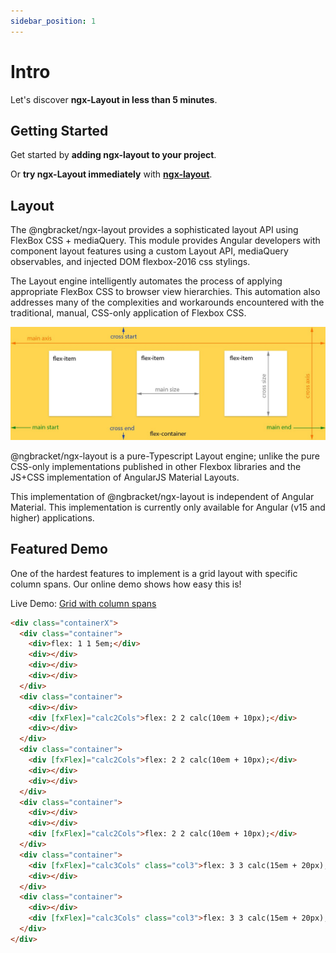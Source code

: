 ```yaml
---
sidebar_position: 1
---
```


# Intro

Let's discover **ngx-Layout in less than 5 minutes**.

## Getting Started

Get started by **adding ngx-layout to your project**.

Or **try ngx-Layout immediately** with **[ngx-layout](https://ngx-layout.ngbracket.com)**.

## Layout

The @ngbracket/ngx-layout provides a sophisticated layout API using FlexBox CSS + mediaQuery. This module provides Angular developers with component layout features using a custom Layout API, mediaQuery observables, and injected DOM flexbox-2016 css stylings.

The Layout engine intelligently automates the process of applying appropriate FlexBox CSS to browser view hierarchies. This automation also addresses many of the complexities and workarounds encountered with the traditional, manual, CSS-only application of Flexbox CSS.

![flex-layout](../static/img/flexlayout.jpg)

@ngbracket/ngx-layout is a pure-Typescript Layout engine; unlike the pure CSS-only implementations published in other Flexbox libraries and the JS+CSS implementation of AngularJS Material Layouts.

This implementation of @ngbracket/ngx-layout is independent of Angular Material.
This implementation is currently only available for Angular (v15 and higher) applications.

## Featured Demo

One of the hardest features to implement is a grid layout with specific column spans. Our online demo shows how easy this is!

Live Demo:
[Grid with column spans](https://ngx-layout.ngbracket.com/stackoverflow/grid-column-span)

```html
<div class="containerX">
  <div class="container">
    <div>flex: 1 1 5em;</div>
    <div></div>
    <div></div>
    <div></div>
  </div>
  <div class="container">
    <div></div>
    <div [fxFlex]="calc2Cols">flex: 2 2 calc(10em + 10px);</div>
    <div></div>
  </div>
  <div class="container">
    <div [fxFlex]="calc2Cols">flex: 2 2 calc(10em + 10px);</div>
    <div></div>
    <div></div>
  </div>
  <div class="container">
    <div></div>
    <div></div>
    <div [fxFlex]="calc2Cols">flex: 2 2 calc(10em + 10px);</div>
  </div>
  <div class="container">
    <div [fxFlex]="calc3Cols" class="col3">flex: 3 3 calc(15em + 20px);</div>
    <div></div>
  </div>
  <div class="container">
    <div></div>
    <div [fxFlex]="calc3Cols" class="col3">flex: 3 3 calc(15em + 20px);</div>
  </div>
</div>
```
